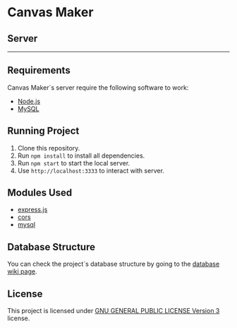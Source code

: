 # Canvas Maker 
## Server
--------------------------------------------------------------


## Requirements

Canvas Maker`s server require the following software to work:

- [Node.js](https://nodejs.org/en/download/)
- [MySQL](https://dev.mysql.com/doc/mysql-getting-started/en/#mysql-getting-started-installing)


## Running Project  

1. Clone this repository.
2. Run `npm install` to install all dependencies.
3. Run `npm start` to start the local server.
4. Use `http://localhost:3333` to interact with server.


## Modules Used

- [express.js](http://expressjs.com/)
- [cors](https://www.npmjs.com/package/cors)
- [mysql](https://www.npmjs.com/package/mysql)


## Database Structure

You can check the project`s database structure by going to the [database wiki page]().


## License

This project is licensed under [GNU GENERAL PUBLIC LICENSE Version 3](./LICENSE) license. 